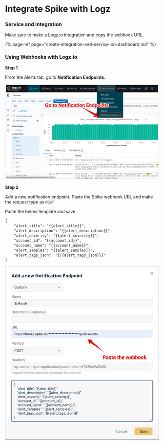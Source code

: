 # Integrate Spike with Logz

### Service and Integration

Make sure to make a Logz.io integration and copy the webhook URL.

{% page-ref page="create-integration-and-service-on-dashboard.md" %}



### Using Webhooks with Logz.io



**Step 1**

From the Alerts tab, go to **Notification Endpoints.** 

![](../.gitbook/assets/image%20%2892%29.png)



**Step 2**

Add a new notification endpoint. Paste the Spike webhook URL and make the request type as `POST`

Paste the below template and save.

```text
{
    "alert_title": "{{alert_title}}",
    "alert_description": "{{alert_description}}",
    "alert_severity": "{{alert_severity}}",
    "account_id": "{{account_id}}",
    "account_name": "{{account_name}}",
    "alert_samples": "{{alert_samples}}",
    "alert_tags_json": "[{{alert_tags_json}}]"
}
```



![](../.gitbook/assets/image%20%2897%29.png)



